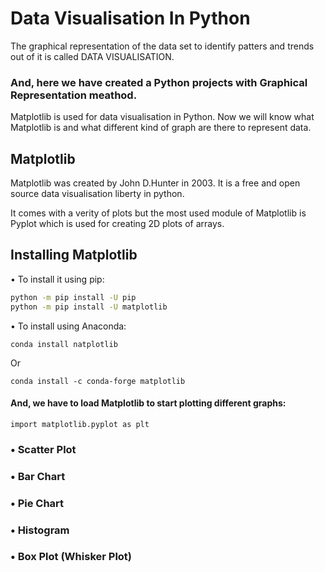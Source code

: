# Data Visualisation In Python 
The graphical representation of the data set to identify patters and trends out of it is called DATA VISUALISATION.

### And, here we have created a Python projects with Graphical Representation meathod.

Matplotlib is used for data visualisation in Python. Now we will know what Matplotlib is and what different kind of graph are there to represent data.

## Matplotlib 
Matplotlib was created by John D.Hunter in 2003. It is a free and open source data visualisation liberty in python.

It comes with a verity of plots but the most used module of Matplotlib is Pyplot which is used for creating 2D plots of arrays.

## Installing Matplotlib 

• To install it using pip:
```bash
python -m pip install -U pip
python -m pip install -U matplotlib 
```
• To install using Anaconda:
```
conda install natplotlib
```
Or
```
conda install -c conda-forge matplotlib

```


#### And, we have to load Matplotlib to start plotting different graphs:

```
import matplotlib.pyplot as plt
```


### • Scatter Plot
### • Bar Chart 
### • Pie Chart
### • Histogram 
### • Box Plot (Whisker Plot)



